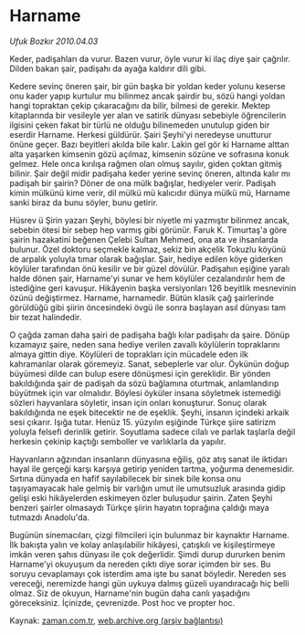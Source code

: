 # Harname

*Ufuk Bozkır 2010.04.03*

<tr><td class="metin" colspan="2" style="padding-top: 20px; padding-left: 5px; ">Keder, padişahları da vurur. Bazen vurur, öyle vurur ki ilaç diye şair çağrılır. Dilden bakan şair, padişahı da ayağa kaldırır dili gibi.</td></tr><tr><td class="metin" colspan="2" style="padding-top: 20px; padding-left: 5px; "><p>Kedere sevinç öneren şair, bir gün başka bir yoldan keder yolunu keserse onu kader yapıp kurtulur mu bilinmez ancak şairdir bu, sözü hangi yoldan hangi topraktan çekip çıkaracağını da bilir, bilmesi de gerekir. Mektep kitaplarında bir vesileyle yer alan ve satirik dünyası sebebiyle öğrencilerin ilgisini çeken fakat bir türlü ne olduğu bilinemeden unutulup giden bir eserdir Harname. Herkesi güldürür. Şairi Şeyhi'yi neredeyse unutturur önüne geçer. Bazı beyitleri akılda bile kalır. Lakin gel gör ki Harname alttan alta yaşarken kimsenin gözü açılmaz, kimsenin sözüne ve sofrasına konuk gelmez. Hele onca kırılışa rağmen olan olmuş sayılır, giden çoktan gitmiş bilinir. Şair değil midir padişaha keder yerine sevinç öneren, altında kalır mı padişah bir şairin? Döner de ona mülk bağışlar, hediyeler verir. Padişah kimin mülkünü kime verir, dil mülkü mü kalıcıdır dünya mülkü mü, Harname sanki biraz da bunu söyler, bunu getirir.
<p>Hüsrev ü Şirin yazarı Şeyhi, böylesi bir niyetle mi yazmıştır bilinmez ancak, sebebin ötesi bir sebep hep varmış gibi görünür. Faruk K. Timurtaş'a göre şairin hazakatini beğenen Çelebi Sultan Mehmed, ona ata ve ihsanlarda bulunur. Özel doktoru seçmekle kalmaz, sekiz bin akçelik Tokuzlu köyünü de arpalık yoluyla tımar olarak bağışlar. Şair, hediye edilen köye giderken köylüler tarafından önü kesilir ve bir güzel dövülür. Padişahın eşiğine yaralı halde dönen şair, Harname'yi sunar ve hem köylüler cezalandırılır hem de istediğine geri kavuşur. Hikâyenin başka versiyonları 126 beyitlik mesnevinin özünü değiştirmez. Harname, harnamedir. Bütün klasik çağ şairlerinde görüldüğü gibi şiirin öncesindeki övgü ile sonra başlayan asıl dünyası tam bir tezat halindedir.
<p>O çağda zaman daha şairi de padişaha bağlı kılar padişahı da şaire. Dönüp kızamayız şaire, neden sana hediye verilen zavallı köylülerin topraklarını almaya gittin diye. Köylüleri de toprakları için mücadele eden ilk kahramanlar olarak göremeyiz. Sanat, sebeplerle var olur. Öykünün doğup büyümesi dilde can bulup esere dönüşmesi için gereklidir. Bir yönden bakıldığında şair de padişah da sözü bağlamına oturtmak, anlamlandırıp büyütmek için var olmalıdır. Böylesi öyküler insana söyletmek istemediği sözleri hayvanlara söyletir, insan için onları konuşturur. Sonuç olarak bakıldığında ne eşek bitecektir ne de eşeklik. Şeyhi, insanın içindeki arkaik sesi çıkarır. Işığa tutar. Henüz 15. yüzyılın eşiğinde Türkçe şiire satirizm yoluyla felsefi derinlik getirir. Soyutlama sadece cilalı ve parlak taşlarla değil herkesin çekinip kaçtığı semboller ve varlıklarla da yapılır.
<p>Hayvanların ağzından insanların dünyasına eğiliş, göz atış sanat ile iktidarı hayal ile gerçeği karşı karşıya getirip yeniden tartma, yoğurma denemesidir. Sırtına dünyada en hafif sayılabilecek bir sinek bile konsa onu taşıyamayacak hale gelmiş bir varlığın umut ile umutsuzluk arasında gidip gelişi eski hikâyelerden eskimeyen özler buluşudur şairin. Zaten Şeyhi benzeri şairler olmasaydı Türkçe şiirin hayatın toprağına çaldığı maya tutmazdı Anadolu'da.
<p>Bugünün sinemacıları, çizgi filmcileri için bulunmaz bir kaynaktır Harname. İlk bakışta yalın ve kolay anlaşılabilir hikâyesi, çatışkılı ve kişileştirmeye imkân veren şahıs dünyası ile çok değerlidir. Şimdi durup dururken benim Harname'yi okuyuşum da nereden çıktı diye sorar içimden bir ses. Bu soruyu cevaplamayı çok isterdim ama işte bu sanat böyledir. Nereden ses vereceği, neremizde hangi gün uykuya dalmış güzeli uyandıracağı hiç belli olmaz. Siz de okuyun, Harname'nin bugün daha canlı yaşadığını göreceksiniz. İçinizde, çevrenizde. Post hoc ve propter hoc.<br/></p></p></p></p></p></td></tr>

Kaynak: [zaman.com.tr](http://zaman.com.tr/yazar.do?yazino=968672), [web.archive.org (arşiv bağlantısı)](http://web.archive.org/web/20100408010611/http://zaman.com.tr:80/yazar.do?yazino=968672)
